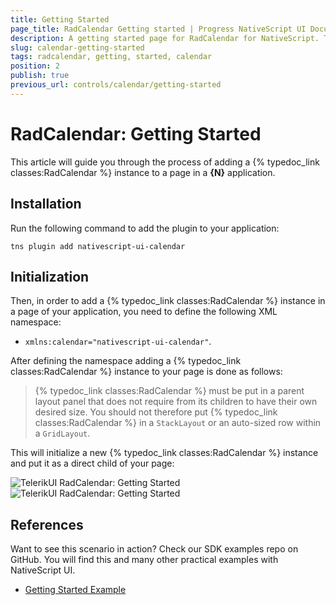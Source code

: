 ```yaml
---
title: Getting Started
page_title: RadCalendar Getting started | Progress NativeScript UI Documentation
description: A getting started page for RadCalendar for NativeScript. This article explains what are the steps to create a RadCalendar instance from scratch.
slug: calendar-getting-started
tags: radcalendar, getting, started, calendar
position: 2
publish: true
previous_url: controls/calendar/getting-started
---
```


# RadCalendar: Getting Started
This article will guide you through the process of adding a {% typedoc_link classes:RadCalendar %} instance to a page in a **{N}** application.

## Installation
Run the following command to add the plugin to your application:

```
tns plugin add nativescript-ui-calendar
```

## Initialization
Then, in order to add a {% typedoc_link classes:RadCalendar %} instance in a page of your application, you need to define the following XML namespace:

- `xmlns:calendar="nativescript-ui-calendar"`.

After defining the namespace adding a {% typedoc_link classes:RadCalendar %} instance to your page is done as follows:

<snippet id='calendar-getting-started-xml'/>

> {% typedoc_link classes:RadCalendar %} must be put in a parent layout panel that does not require from its children to have their own desired size. You should not therefore put {% typedoc_link classes:RadCalendar %} in a `StackLayout` or an auto-sized row within a `GridLayout`.

This will initialize a new {% typedoc_link classes:RadCalendar %} instance and put it as a direct child of your page:

![TelerikUI RadCalendar: Getting Started](/controls/NativeScript/Calendar/Images/calendar-getting-started_android.png "Android")   ![TelerikUI RadCalendar: Getting Started](/controls/NativeScript/Calendar/Images/calendar-getting-started_ios.png "iOS")

## References
Want to see this scenario in action?
Check our SDK examples repo on GitHub. You will find this and many other practical examples with NativeScript UI.

* [Getting Started Example](https://github.com/telerik/nativescript-ui-samples/tree/master/calendar/app/calendar/getting-started)
